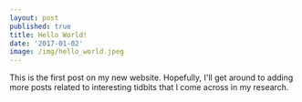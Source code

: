 ```yaml
---
layout: post
published: true
title: Hello World!
date: '2017-01-02'
image: /img/hello_world.jpeg
---
```

This is the first post on my new website. Hopefully, I'll get around to adding more posts related to interesting tidbits that I come across in my research.
